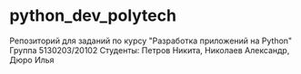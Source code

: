 # python_dev_polytech
Репозиторий для заданий по курсу "Разработка приложений на Python" Группа 5130203/20102 Студенты: Петров Никита, Николаев Александр, Дюро Илья

